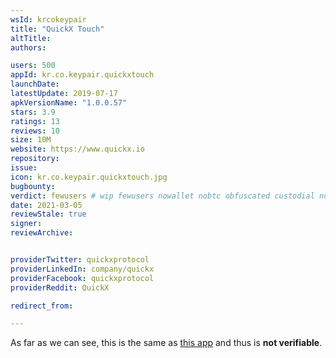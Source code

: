 ```yaml
---
wsId: krcokeypair
title: "QuickX Touch"
altTitle: 
authors:

users: 500
appId: kr.co.keypair.quickxtouch
launchDate: 
latestUpdate: 2019-07-17
apkVersionName: "1.0.0.57"
stars: 3.9
ratings: 13
reviews: 10
size: 10M
website: https://www.quickx.io
repository: 
issue: 
icon: kr.co.keypair.quickxtouch.jpg
bugbounty: 
verdict: fewusers # wip fewusers nowallet nobtc obfuscated custodial nosource nonverifiable reproducible bounty defunct
date: 2021-03-05
reviewStale: true
signer: 
reviewArchive:


providerTwitter: quickxprotocol
providerLinkedIn: company/quickx
providerFacebook: quickxprotocol
providerReddit: QuickX

redirect_from:

---
```



<!-- nosource -->
As far as we can see, this is the same as
[this app](/android/kr.co.keypair.keywalletTouch) and thus is **not verifiable**.
